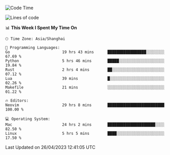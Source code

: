 <!--START_SECTION:waka-->
![Code Time](http://img.shields.io/badge/Code%20Time-1%2C327%20hrs%2042%20mins-blue)

![Lines of code](https://img.shields.io/badge/From%20Hello%20World%20I%27ve%20Written-269.5%20thousand%20lines%20of%20code-blue)

📊 **This Week I Spent My Time On** 

```text
🕑︎ Time Zone: Asia/Shanghai

💬 Programming Languages: 
Go                       19 hrs 43 mins      █████████████████░░░░░░░░   67.69 % 
Python                   5 hrs 46 mins       █████░░░░░░░░░░░░░░░░░░░░   19.84 % 
Rust                     2 hrs 4 mins        ██░░░░░░░░░░░░░░░░░░░░░░░   07.12 % 
Lua                      39 mins             █░░░░░░░░░░░░░░░░░░░░░░░░   02.26 % 
Makefile                 21 mins             ░░░░░░░░░░░░░░░░░░░░░░░░░   01.22 % 

🔥 Editors: 
Neovim                   29 hrs 8 mins       █████████████████████████   100.00 % 

💻 Operating System: 
Mac                      24 hrs 2 mins       █████████████████████░░░░   82.50 % 
Linux                    5 hrs 5 mins        ████░░░░░░░░░░░░░░░░░░░░░   17.50 % 
```


 Last Updated on 26/04/2023 12:41:05 UTC
<!--END_SECTION:waka-->
